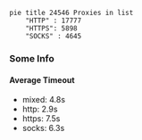 
```mermaid
pie title 24546 Proxies in list
    "HTTP" : 17777
    "HTTPS": 5898
    "SOCKS" : 4645
```

### Some Info
#### Average Timeout

- mixed: 4.8s
- http: 2.9s
- https: 7.5s
- socks: 6.3s